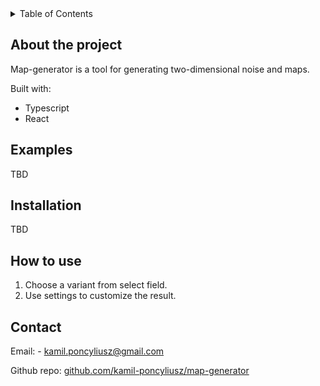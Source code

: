 <details>
  <summary>Table of Contents</summary>
  <ol>
    <li><a href="#about-the-project">About the project</a></li>
    <li><a href="#examples">Examples</a></li>
    <li><a href="#installation">Installation</a></li>
    <li><a href="#how-to-use">How to use</a></li>
    <li><a href="#contact">Contact</a></li>
  </ol>
</details>

## About the project

Map-generator is a tool for generating two-dimensional noise and maps.

Built with:

- Typescript
- React

## Examples

TBD

<!-- <img src="" alt="map1" width="500" height="500"> -->

## Installation

TBD

## How to use

1. Choose a variant from select field.
2. Use settings to customize the result.

## Contact

Email: - kamil.poncyliusz@gmail.com

Github repo: [github.com/kamil-poncyliusz/map-generator](https://github.com/kamil-poncyliusz/map-generator)
